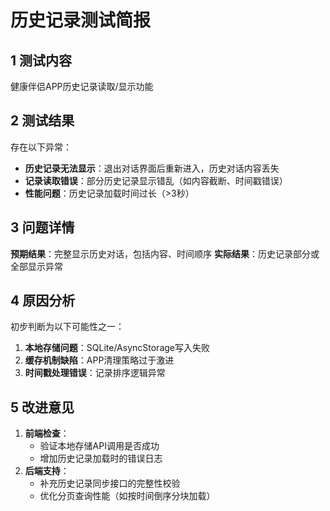 # 历史记录测试简报

## 1 测试内容

健康伴侣APP历史记录读取/显示功能

## 2 测试结果

存在以下异常：

- **历史记录无法显示**：退出对话界面后重新进入，历史对话内容丢失
- **记录读取错误**：部分历史记录显示错乱（如内容截断、时间戳错误）
- **性能问题**：历史记录加载时间过长（>3秒）

## 3 问题详情

**预期结果**：完整显示历史对话，包括内容、时间顺序
**实际结果**：历史记录部分或全部显示异常

## 4 原因分析

初步判断为以下可能性之一：

1. **本地存储问题**：SQLite/AsyncStorage写入失败
2. **缓存机制缺陷**：APP清理策略过于激进
3. **时间戳处理错误**：记录排序逻辑异常

## 5 改进意见

1. **前端检查**：
   - 验证本地存储API调用是否成功
   - 增加历史记录加载时的错误日志
2. **后端支持**：
   - 补充历史记录同步接口的完整性校验
   - 优化分页查询性能（如按时间倒序分块加载）



